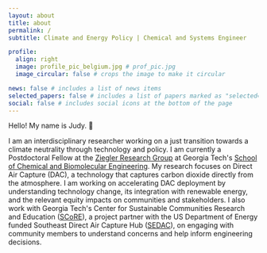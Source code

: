 ```yaml
---
layout: about
title: about
permalink: /
subtitle: Climate and Energy Policy | Chemical and Systems Engineer

profile:
  align: right
  image: profile_pic_belgium.jpg # prof_pic.jpg
  image_circular: false # crops the image to make it circular

news: false # includes a list of news items
selected_papers: false # includes a list of papers marked as "selected={true}"
social: false # includes social icons at the bottom of the page
---
```


Hello! My name is Judy. 👋 

I am an interdisciplinary researcher working on a just transition towards a climate neutrality through technology and policy. I am currently a Postdoctoral Fellow at the [Ziegler Research Group](https://ziegler.chbe.gatech.edu/) at Georgia Tech's [School of Chemical and Biomolecular Engineering](https://www.chbe.gatech.edu/). My research focuses on Direct Air Capture (DAC), a technology that captures carbon dioxide directly from the atmosphere. I am working on accelerating DAC deployment by understanding technology change, its integration with renewable energy, and the relevant equity impacts on communities and stakeholders. I also work with Georgia Tech's Center for Sustainable Communities Research and Education ([SCoRE](https://scre.research.gatech.edu/)), a project partner with the US Department of Energy funded Southeast Direct Air Capture Hub ([SEDAC](https://www.sseb.org/programs/sedac_hub/)), on engaging with community members to understand concerns and help inform engineering decisions. 

<!---
Write your biography here. Tell the world about yourself. Link to your favorite [subreddit](http://reddit.com). You can put a picture in, too. The code is already in, just name your picture `prof_pic.jpg` and put it in the `img/` folder.

Put your address / P.O. box / other info right below your picture. You can also disable any of these elements by editing `profile` property of the YAML header of your `_pages/about.md`. Edit `_bibliography/papers.bib` and Jekyll will render your [publications page](/al-folio/publications/) automatically.

Link to your social media connections, too. This theme is set up to use [Font Awesome icons](https://fontawesome.com/) and [Academicons](https://jpswalsh.github.io/academicons/), like the ones below. Add your Facebook, Twitter, LinkedIn, Google Scholar, or just disable all of them.
-->
